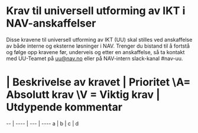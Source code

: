 # Krav til universell utforming av IKT i NAV-anskaffelser

Disse kravene til universell utforming av IKT (UU) skal stilles ved anskaffelse av både interne og eksterne løsninger i NAV.
Trenger du bistand til å fortstå og følge opp kravene før, underveis og etter en anskaffelse, så ta kontakt med UU-Teamet på uu@nav.no eller på NAV-intern slack-kanal #nav-uu.

# | Beskrivelse av kravet | Prioritet \A= Absolutt krav \V = Viktig krav | Utdypende kommentar
-- | ---- | --- | ----
a | b | c | d
